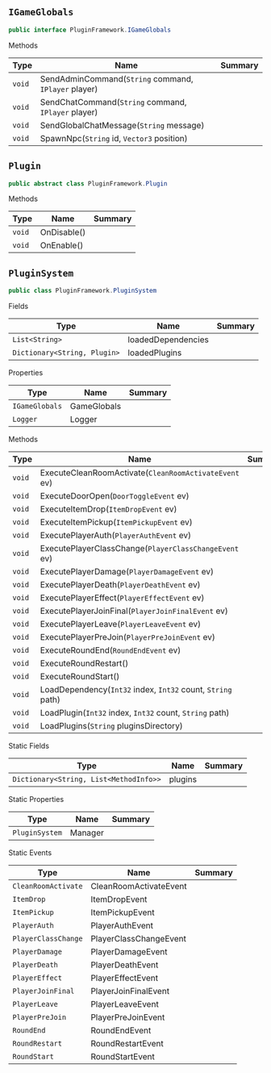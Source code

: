 ## `IGameGlobals`

```csharp
public interface PluginFramework.IGameGlobals

```

Methods

| Type | Name | Summary | 
| --- | --- | --- | 
| `void` | SendAdminCommand(`String` command, `IPlayer` player) |  | 
| `void` | SendChatCommand(`String` command, `IPlayer` player) |  | 
| `void` | SendGlobalChatMessage(`String` message) |  | 
| `void` | SpawnNpc(`String` id, `Vector3` position) |  | 


## `Plugin`

```csharp
public abstract class PluginFramework.Plugin

```

Methods

| Type | Name | Summary | 
| --- | --- | --- | 
| `void` | OnDisable() |  | 
| `void` | OnEnable() |  | 


## `PluginSystem`

```csharp
public class PluginFramework.PluginSystem

```

Fields

| Type | Name | Summary | 
| --- | --- | --- | 
| `List<String>` | loadedDependencies |  | 
| `Dictionary<String, Plugin>` | loadedPlugins |  | 


Properties

| Type | Name | Summary | 
| --- | --- | --- | 
| `IGameGlobals` | GameGlobals |  | 
| `Logger` | Logger |  | 


Methods

| Type | Name | Summary | 
| --- | --- | --- | 
| `void` | ExecuteCleanRoomActivate(`CleanRoomActivateEvent` ev) |  | 
| `void` | ExecuteDoorOpen(`DoorToggleEvent` ev) |  | 
| `void` | ExecuteItemDrop(`ItemDropEvent` ev) |  | 
| `void` | ExecuteItemPickup(`ItemPickupEvent` ev) |  | 
| `void` | ExecutePlayerAuth(`PlayerAuthEvent` ev) |  | 
| `void` | ExecutePlayerClassChange(`PlayerClassChangeEvent` ev) |  | 
| `void` | ExecutePlayerDamage(`PlayerDamageEvent` ev) |  | 
| `void` | ExecutePlayerDeath(`PlayerDeathEvent` ev) |  | 
| `void` | ExecutePlayerEffect(`PlayerEffectEvent` ev) |  | 
| `void` | ExecutePlayerJoinFinal(`PlayerJoinFinalEvent` ev) |  | 
| `void` | ExecutePlayerLeave(`PlayerLeaveEvent` ev) |  | 
| `void` | ExecutePlayerPreJoin(`PlayerPreJoinEvent` ev) |  | 
| `void` | ExecuteRoundEnd(`RoundEndEvent` ev) |  | 
| `void` | ExecuteRoundRestart() |  | 
| `void` | ExecuteRoundStart() |  | 
| `void` | LoadDependency(`Int32` index, `Int32` count, `String` path) |  | 
| `void` | LoadPlugin(`Int32` index, `Int32` count, `String` path) |  | 
| `void` | LoadPlugins(`String` pluginsDirectory) |  | 


Static Fields

| Type | Name | Summary | 
| --- | --- | --- | 
| `Dictionary<String, List<MethodInfo>>` | plugins |  | 


Static Properties

| Type | Name | Summary | 
| --- | --- | --- | 
| `PluginSystem` | Manager |  | 


Static Events

| Type | Name | Summary | 
| --- | --- | --- | 
| `CleanRoomActivate` | CleanRoomActivateEvent |  | 
| `ItemDrop` | ItemDropEvent |  | 
| `ItemPickup` | ItemPickupEvent |  | 
| `PlayerAuth` | PlayerAuthEvent |  | 
| `PlayerClassChange` | PlayerClassChangeEvent |  | 
| `PlayerDamage` | PlayerDamageEvent |  | 
| `PlayerDeath` | PlayerDeathEvent |  | 
| `PlayerEffect` | PlayerEffectEvent |  | 
| `PlayerJoinFinal` | PlayerJoinFinalEvent |  | 
| `PlayerLeave` | PlayerLeaveEvent |  | 
| `PlayerPreJoin` | PlayerPreJoinEvent |  | 
| `RoundEnd` | RoundEndEvent |  | 
| `RoundRestart` | RoundRestartEvent |  | 
| `RoundStart` | RoundStartEvent |  | 


